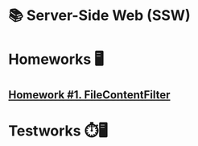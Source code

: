 # 📚 Server-Side Web (SSW)

# Homeworks 🖥️

## [Homework #1. FileContentFilter](/homeworks/lab1/FilterTool/)


# Testworks ⏱️🖥️